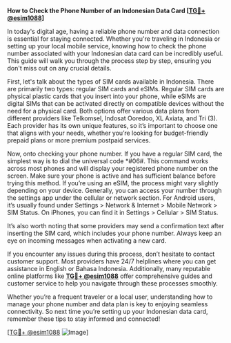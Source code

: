 **How to Check the Phone Number of an Indonesian Data Card [[TG💪+ @esim1088](https://t.me/s/esim1088)]**

In today's digital age, having a reliable phone number and data connection is essential for staying connected. Whether you're traveling in Indonesia or setting up your local mobile service, knowing how to check the phone number associated with your Indonesian data card can be incredibly useful. This guide will walk you through the process step by step, ensuring you don't miss out on any crucial details.

First, let's talk about the types of SIM cards available in Indonesia. There are primarily two types: regular SIM cards and eSIMs. Regular SIM cards are physical plastic cards that you insert into your phone, while eSIMs are digital SIMs that can be activated directly on compatible devices without the need for a physical card. Both options offer various data plans from different providers like Telkomsel, Indosat Ooredoo, XL Axiata, and Tri (3). Each provider has its own unique features, so it’s important to choose one that aligns with your needs, whether you’re looking for budget-friendly prepaid plans or more premium postpaid services.

Now, onto checking your phone number. If you have a regular SIM card, the simplest way is to dial the universal code *#06#. This command works across most phones and will display your registered phone number on the screen. Make sure your phone is active and has sufficient balance before trying this method. If you’re using an eSIM, the process might vary slightly depending on your device. Generally, you can access your number through the settings app under the cellular or network section. For Android users, it’s usually found under Settings > Network & Internet > Mobile Network > SIM Status. On iPhones, you can find it in Settings > Cellular > SIM Status.

It’s also worth noting that some providers may send a confirmation text after inserting the SIM card, which includes your phone number. Always keep an eye on incoming messages when activating a new card.

If you encounter any issues during this process, don’t hesitate to contact customer support. Most providers have 24/7 helplines where you can get assistance in English or Bahasa Indonesia. Additionally, many reputable online platforms like **[TG💪+ @esim1088](https://t.me/s/esim1088)** offer comprehensive guides and customer service to help you navigate through these processes smoothly.

Whether you’re a frequent traveler or a local user, understanding how to manage your phone number and data plan is key to enjoying seamless connectivity. So next time you’re setting up your Indonesian data card, remember these tips to stay informed and connected!

[[TG💪+ @esim1088](https://t.me/s/esim1088) ![Image](https://i.postimg.cc/Y0z9fWf4/image.png)]